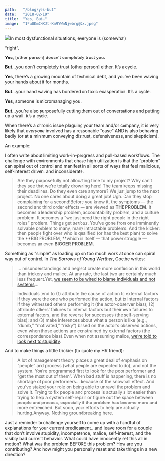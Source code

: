 ```yaml
---
path:	"/blog/yes-but"
date:	"2018-02-19"
title:	"Yes, But…"
image:	"1*u0KmCMXJt-Km9YWnNjwbrg@2x.jpeg"
---
```


![](/images/1*u0KmCMXJt-Km9YWnNjwbrg@2x.jpeg)In most dysfunctional situations, everyone is (somewhat)

 “right”.

**Yes**, [other person] doesn’t completely trust you.

**But**…you don’t completely trust [other person] either. It’s a cycle.

**Yes**, there’s a growing mountain of technical debt, and you’ve been waving your hands about it for months.

**But**…your hand waving has bordered on toxic exasperation. It’s a cycle.

**Yes**, someone is micromanaging you.

**But**…you’re also purposefully cutting them out of conversations and putting up a wall. It’s a cycle.

When there’s a chronic issue plaguing your team and/or company, it is very likely that *everyone* involved has a reasonable “case” AND is also behaving badly (or at a minimum conveying distrust, defensiveness, and skepticism).

An example:

I often write about limiting work-in-progress and pull-based workflows. The challenge with environments that chase high utilization is that the “problem” can spiral out of control and manifest in all sorts of ways that feel malicious, self-interest driven, and inconsiderate.


> Are they purposefully not allocating time to my project?
> Why can’t they see that we’re totally drowning here!
> The team keeps missing their deadlines. Do they even care anymore?
> We just jump to the next project. No one cares about doing a great job!
> Ugh. Can they stop complaining for a second!Before you know it, the symptoms — the second and third order effects — are viewed as **THE PROBLEM**. It becomes a leadership problem, accountability problem, and a culture problem. It becomes a “we just need the right people in the right roles” problem. Things get *serious*. You’ve gone from one imminently solvable problem to many, many intractable problems. And the kicker: then people fight over who is qualified (or has the best plan) to solve the **BIG PROBLEM, **which in itself — that power struggle — becomes an even **BIGGER PROBLEM.**

Something as “simple” as loading up on too much work at once can spiral way out of control. In *The Sorrows of Young Werther*, Goethe writes:


> … misunderstandings and neglect create more confusion in this world than trickery and malice. At any rate, the last two are certainly much less frequent.Yet, [we seem to be wired to blame individuals and not systems](https://www.ncbi.nlm.nih.gov/pmc/articles/PMC3115647/#!po=13.8889)…


> Individuals tend to (1) attribute the cause of action to external factors if they were the one who performed the action, but to internal factors if they witnessed others performing it (the actor-observer bias); (2) attribute others’ failures to internal factors but their own failures to external factors, and the reverse for successes (the self-serving bias); and (3) make inferences about what a person is like (e.g., “dumb,” “motivated,” “risky”) based on the actor’s observed actions, even when those actions are constrained by external factors (the correspondence bias).Even when not assuming malice, [we’re told to look next to stupidity](https://en.m.wikipedia.org/wiki/Hanlon%27s_razor).

And to make things a little trickier (to quote my HR friend):


> A lot of management theory places a great deal of emphasis on “people” and process (what people are expected to do), and not the system. You’re programmed first to look for the poor performer and “get the most out of them”. When bad stuff is happening, there is no shortage of poor performers… because of the snowball effect. And you’ve staked your role on being able to unravel the problem and solve it. Trying to fix people and process is actually a lot easier than trying to help a system self-repair or figure out the space between people and process, especially if the problem has become more and more entrenched. But soon, your efforts to help are actually hurting.Anyway. Nothing groundbreaking here.

Just a reminder to challenge yourself to come up with a handful of explanations for your current predicament…and leave room for a couple that don’t involve stupidity, incompetence, malice, self-interest, and the visibly bad current behavior. What could have innocently set this all in motion? What was the problem BEFORE this problem? How are you contributing? And how might you personally reset and take things in a new direction?

